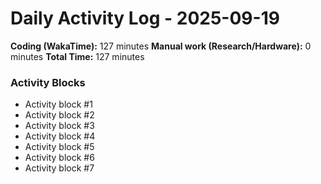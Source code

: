 # Daily Activity Log - 2025-09-19

**Coding (WakaTime):** 127 minutes
**Manual work (Research/Hardware):** 0 minutes
**Total Time:** 127 minutes

### Activity Blocks
- Activity block #1
- Activity block #2
- Activity block #3
- Activity block #4
- Activity block #5
- Activity block #6
- Activity block #7
